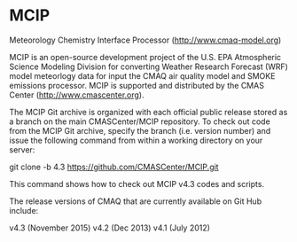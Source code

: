 MCIP
====

Meteorology Chemistry Interface Processor (http://www.cmaq-model.org)

MCIP is an open-source development project of the U.S. EPA Atmospheric Science Modeling Division for converting Weather Research Forecast (WRF) model meteorlogy data for input the CMAQ air quality model and SMOKE emissions processor. MCIP is supported and distributed by the CMAS Center (http://www.cmascenter.org).

The MCIP Git archive is organized with each official public release stored as a branch on the main CMASCenter/MCIP repository. To check out code from the MCIP Git archive, specify the branch (i.e. version number) and issue the following command from within a working directory on your server:

git clone -b 4.3 https://github.com/CMASCenter/MCIP.git

This command shows how to check out MCIP v4.3 codes and scripts.

The release versions of CMAQ that are currently available on Git Hub include:

  v4.3 (November 2015)
  v4.2 (Dec 2013)
  v4.1 (July 2012)

